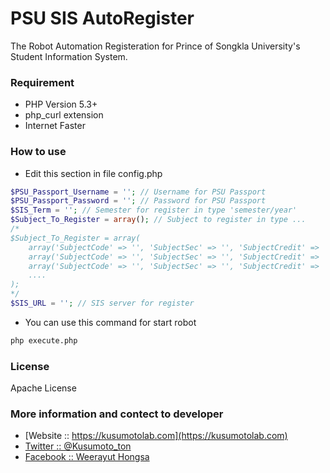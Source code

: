 # PSU SIS AutoRegister
The Robot Automation Registeration for Prince of Songkla University's Student Information System.
### Requirement
- PHP Version 5.3+
- php_curl extension
- Internet Faster

### How to use
- Edit this section in file config.php
```php
$PSU_Passport_Username = ''; // Username for PSU Passport
$PSU_Passport_Password = ''; // Password for PSU Passport
$SIS_Term = ''; // Semester for register in type 'semester/year'
$Subject_To_Register = array(); // Subject to register in type ...
/*
$Subject_To_Register = array(
    array('SubjectCode' => '', 'SubjectSec' => '', 'SubjectCredit' => ''),
    array('SubjectCode' => '', 'SubjectSec' => '', 'SubjectCredit' => ''),
    array('SubjectCode' => '', 'SubjectSec' => '', 'SubjectCredit' => ''),
    ....
);
*/
$SIS_URL = ''; // SIS server for register
```
- You can use this command for start robot
```sh
php execute.php
```

### License
Apache License

### More information and contect to developer
* [Website :: https://kusumotolab.com](https://kusumotolab.com)
* [Twitter :: @Kusumoto_ton](https://twtter.com/kusumoto_ton)
* [Facebook :: Weerayut Hongsa](https://facebook.com/Azerdar.t.Kusumoto)
